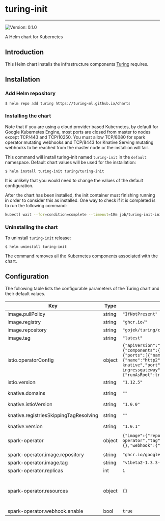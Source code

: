 # turing-init

---
![Version: 0.1.0](https://img.shields.io/badge/Version-0.1.0-informational?style=flat-square)

A Helm chart for Kubernetes

## Introduction

This Helm chart installs the infrastructure components [Turing](https://github.com/gojek/turing) requires.

## Installation

### Add Helm repository

```shell
$ helm repo add turing https://turing-ml.github.io/charts
```

### Installing the chart

Note that if you are using a cloud provider based Kubernetes, by default for Google Kubernetes Engine, most ports are closed from master to nodes except TCP/443 and TCP/10250.
You must allow TCP/8080 for spark operator mutating webhooks and TCP/8443 for Knative Serving mutating webhooks to be reached from the master node or the installion will fail.

This command will install turing-init named `turing-init` in the `default` namespace.
Default chart values will be used for the installation:
```shell
$ helm install turing-init turing/turing-init
```

It is unlikely that you would need to change the values of the default configuration.

After the chart has been installed, the init container must finishing running in order to consider this as installed.
One way to check if it is completed is to run the following command:
```bash
kubectl wait --for=condition=complete --timeout=10m job/turing-init-init
```

### Uninstalling the chart

To uninstall `turing-init` release:
```shell
$ helm uninstall turing-init
```

The command removes all the Kubernetes components associated with the chart.

## Configuration

The following table lists the configurable parameters of the Turing chart and their default values.

| Key | Type | Default | Description |
|-----|------|---------|-------------|
| image.pullPolicy | string | `"IfNotPresent"` |  |
| image.registry | string | `"ghcr.io/"` | Docker registry for Turing cluster init |
| image.repository | string | `"gojek/turing/cluster-init"` | Docker image repository for Turing cluster init |
| image.tag | string | `"latest"` | Docker image tag for Turing cluster init |
| istio.operatorConfig | object | `{"apiVersion":"install.istio.io/v1alpha1","kind":"IstioOperator","spec":{"components":{"ingressGateways":[{"enabled":true,"k8s":{"service":{"ports":[{"name":"status-port","port":15020},{"name":"http2","port":80},{"name":"https","port":443},{"name":"http2-knative","port":8081}],"type":"LoadBalancer"}},"name":"istio-ingressgateway"}]},"values":{"gateways":{"istio-ingressgateway":{"runAsRoot":true}},"global":{"proxy":{"autoInject":"disabled"}}}}}` | istio operator config, defaults are the minimum to run turing, see https://istio.io/v1.9/docs/reference/config/istio.operator.v1alpha1/ |
| istio.version | string | `"1.12.5"` | Istio version to use |
| knative.domains | string | `""` | Knative domains, comma seperated values, i.e. www.example.com,www.gojek.com |
| knative.istioVersion | string | `"1.0.0"` | Knative Istio Version to use |
| knative.registriesSkippingTagResolving | string | `""` | Knative registries skipping tag resolving, comma seperated values, i.e. www.example.com,www.gojek.com |
| knative.version | string | `"1.0.1"` | Knative Version to use |
| spark-operator | object | `{"image":{"repository":"ghcr.io/googlecloudplatform/spark-operator","tag":"v1beta2-1.3.3-3.1.1"},"replicas":1,"resources":{},"webhook":{"enable":true}}` | Override any spark-operator values here: https://github.com/GoogleCloudPlatform/spark-on-k8s-operator/blob/master/charts/spark-operator-chart/README.md |
| spark-operator.image.repository | string | `"ghcr.io/googlecloudplatform/spark-operator"` | repository of the spark operator |
| spark-operator.image.tag | string | `"v1beta2-1.3.3-3.1.1"` | image tag of the spark operator |
| spark-operator.replicas | int | `1` | number of replicas |
| spark-operator.resources | object | `{}` | Resources requests and limits for spark operator. This should be set  according to your cluster capacity and service level objectives. Reference: https://kubernetes.io/docs/concepts/configuration/manage-resources-containers/ |
| spark-operator.webhook.enable | bool | `true` | this is needed to be set to true, if not the configmaps will not load |
